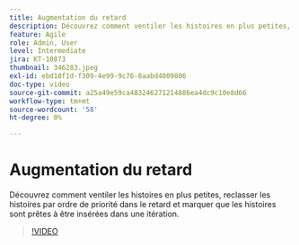 ```yaml
---
title: Augmentation du retard
description: Découvrez comment ventiler les histoires en plus petites, reclasser les histoires par ordre de priorité dans le retard et marquer que les histoires sont prêtes à être insérées dans une itération.
feature: Agile
role: Admin, User
level: Intermediate
jira: KT-10873
thumbnail: 346283.jpeg
exl-id: ebd18f1d-f309-4e99-9c76-8aabd4009806
doc-type: video
source-git-commit: a25a49e59ca483246271214886ea4dc9c10e8d66
workflow-type: tm+mt
source-wordcount: '58'
ht-degree: 0%

---
```


# Augmentation du retard

Découvrez comment ventiler les histoires en plus petites, reclasser les histoires par ordre de priorité dans le retard et marquer que les histoires sont prêtes à être insérées dans une itération.

>[!VIDEO](https://video.tv.adobe.com/v/346283/?quality=12&learn=on)
